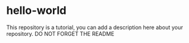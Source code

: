 # hello-world
This repository is a tutorial, you can add a description here about your repository. DO NOT FORGET THE README
